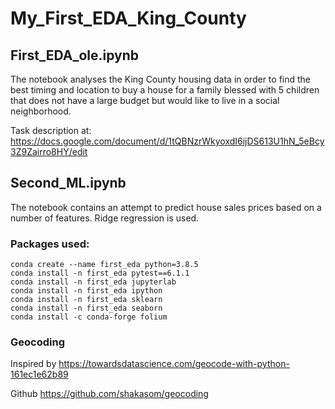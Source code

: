 # My_First_EDA_King_County

## First_EDA_ole.ipynb

The notebook analyses the King County housing data in order to find the best timing and location to buy a house for a family blessed with 5 children that does not have a large budget but would like to live in a social neighborhood.

Task description at: https://docs.google.com/document/d/1tQBNzrWkyoxdI6ijDS613U1hN_5eBcy3Z9Zairro8HY/edit

## Second_ML.ipynb

The notebook contains an attempt to predict house sales prices based on a number of features. Ridge regression is used.

### Packages used:

```
conda create --name first_eda python=3.8.5
conda install -n first_eda pytest==6.1.1
conda install -n first_eda jupyterlab
conda install -n first_eda ipython
conda install -n first_eda sklearn
conda install -n first_eda seaborn
conda install -c conda-forge folium

```

### Geocoding
Inspired by https://towardsdatascience.com/geocode-with-python-161ec1e62b89

Github https://github.com/shakasom/geocoding
